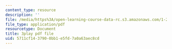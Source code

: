 ```yaml
---
content_type: resource
description: ''
file: /media/https%3A/open-learning-course-data-rc.s3.amazonaws.com/1-258j-public-transportation-systems-spring-2017/5711cf1437900bb1e5fd7a0a63aec8cd_G1sBybS2M48.pdf
file_type: application/pdf
resourcetype: Document
title: 3play pdf file
uid: 5711cf14-3790-0bb1-e5fd-7a0a63aec8cd
---
```

